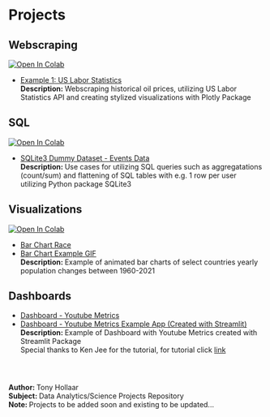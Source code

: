 # Projects

## Webscraping
<a target="_blank" href="https://colab.research.google.com/github/tonyhollaar/projects/blob/main/Example_1_Web_Scraping_Public_Dataset%20-%20US%20Labor%20Statistics.ipynb">
  <img src="https://colab.research.google.com/assets/colab-badge.svg" alt="Open In Colab"/>
</a>

- [Example 1: US Labor Statistics](https://github.com/tonyhollaar/projects/blob/102e74fe13c980e7d694f4904db9fa0553eaa47e/Example%201:%20Web%20Scraping%20Public%20Dataset%20-%20US%20Labor%20Statistics.ipynb)
<br> <b> Description: </b> Webscraping historical oil prices, utilizing US Labor Statistics API and creating stylized visualizations with Plotly Package 

## SQL
<a target="_blank" href="https://colab.research.google.com/github/tonyhollaar/projects/blob/67851d175b0f23fbde9a2ada0b8ba190ee559928/SQLite3_Example.ipynb">
  <img src="https://colab.research.google.com/assets/colab-badge.svg" alt="Open In Colab"/>

- [SQLite3 Dummy Dataset - Events Data](https://github.com/tonyhollaar/projects/blob/67851d175b0f23fbde9a2ada0b8ba190ee559928/SQLite3_Example.ipynb)
<br> <b>  Description: </b> Use cases for utilizing SQL queries such as aggregatations (count/sum) and flattening of SQL tables with e.g. 1 row per user utilizing Python package SQLite3

## Visualizations 
<a target="_blank" href="https://colab.research.google.com/github/tonyhollaar/projects/blob/3fabc8900c74a55d9879b6bc0a4bf03a3cc1b60e/Visualizations_Bar_Chart_Race.ipynb">
  <img src="https://colab.research.google.com/assets/colab-badge.svg" alt="Open In Colab"/>
</a>

- [Bar Chart Race](https://github.com/tonyhollaar/projects/blob/3fabc8900c74a55d9879b6bc0a4bf03a3cc1b60e/Visualizations_Bar_Chart_Race.ipynb)
- [Bar Chart Example GIF](https://github.com/tonyhollaar/projects/blob/12a1514c76c25a08b0c03dabd9712fee72e20f33/Visualizations_Bar_Chart_Race_Example.gif)
<br> <b> Description: </b> Example of animated bar charts of select countries yearly population changes between 1960-2021

## Dashboards
- [Dashboard - Youtube Metrics](https://github.com/tonyhollaar/dashboards)
- [Dashboard - Youtube Metrics Example App (Created with Streamlit)](https://tonyhollaar-dashboards-dashboard-youtube-9g4la2.streamlit.app/)
<br> <b> Description: </b> Example of Dashboard with Youtube Metrics created with Streamlit Package
<br> Special thanks to Ken Jee for the tutorial, for tutorial click [link](https://30days.streamlit.app/?challenge=Day+4#install-the-streamlit-library)


#
<br> <b> Author: </b> Tony Hollaar
<br> <b> Subject: </b> Data Analytics/Science Projects Repository 
<br> <b> Note: </b> Projects to be added soon and existing to be updated...
